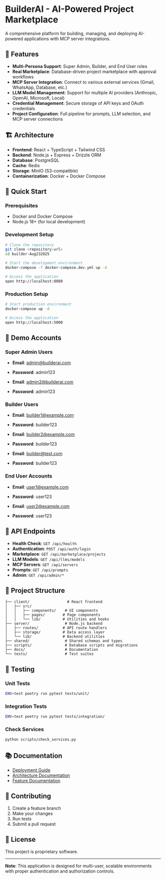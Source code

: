 # BuilderAI - AI-Powered Project Marketplace

A comprehensive platform for building, managing, and deploying AI-powered applications with MCP server integrations.

## 🚀 Features

- **Multi-Persona Support**: Super Admin, Builder, and End User roles
- **Real Marketplace**: Database-driven project marketplace with approval workflows
- **MCP Server Integration**: Connect to various external services (Gmail, WhatsApp, Database, etc.)
- **LLM Model Management**: Support for multiple AI providers (Anthropic, OpenAI, Microsoft, Local)
- **Credential Management**: Secure storage of API keys and OAuth credentials
- **Project Configuration**: Full pipeline for prompts, LLM selection, and MCP server connections

## 🏗️ Architecture

- **Frontend**: React + TypeScript + Tailwind CSS
- **Backend**: Node.js + Express + Drizzle ORM
- **Database**: PostgreSQL
- **Cache**: Redis
- **Storage**: MinIO (S3-compatible)
- **Containerization**: Docker + Docker Compose

## 🚀 Quick Start

### Prerequisites
- Docker and Docker Compose
- Node.js 18+ (for local development)

### Development Setup
```bash
# Clone the repository
git clone <repository-url>
cd builder-Aug232025

# Start the development environment
docker-compose -f docker-compose.dev.yml up -d

# Access the application
open http://localhost:8080
```

### Production Setup
```bash
# Start production environment
docker-compose up -d

# Access the application
open http://localhost:5000
```

## 👥 Demo Accounts

### Super Admin Users
- **Email**: admin@builderai.com
- **Password**: admin123

- **Email**: admin2@builderai.com  
- **Password**: admin123

### Builder Users
- **Email**: builder1@example.com
- **Password**: builder123

- **Email**: builder2@example.com
- **Password**: builder123

- **Email**: builder@test.com
- **Password**: builder123

### End User Accounts
- **Email**: user1@example.com
- **Password**: user123

- **Email**: user2@example.com
- **Password**: user123

## 🔧 API Endpoints

- **Health Check**: `GET /api/health`
- **Authentication**: `POST /api/auth/login`
- **Marketplace**: `GET /api/marketplace/projects`
- **LLM Models**: `GET /api/llms/models`
- **MCP Servers**: `GET /api/servers`
- **Prompts**: `GET /api/prompts`
- **Admin**: `GET /api/admin/*`

## 📁 Project Structure

```
├── client/                 # React frontend
│   ├── src/
│   │   ├── components/    # UI components
│   │   ├── pages/        # Page components
│   │   └── lib/          # Utilities and hooks
├── server/                # Node.js backend
│   ├── routes/           # API route handlers
│   ├── storage/          # Data access layer
│   └── lib/              # Backend utilities
├── shared/                # Shared schemas and types
├── scripts/               # Database scripts and migrations
├── docs/                  # Documentation
└── tests/                 # Test suites
```

## 🧪 Testing

### Unit Tests
```bash
ENV=test poetry run pytest tests/unit/
```

### Integration Tests
```bash
ENV=test poetry run pytest tests/integration/
```

### Check Services
```bash
python scripts/check_services.py
```

## 📚 Documentation

- [Deployment Guide](DEPLOYMENT.md)
- [Architecture Documentation](docs/architecture/)
- [Feature Documentation](docs/features/)

## 🤝 Contributing

1. Create a feature branch
2. Make your changes
3. Run tests
4. Submit a pull request

## 📄 License

This project is proprietary software.

---

**Note**: This application is designed for multi-user, scalable environments with proper authentication and authorization controls.
